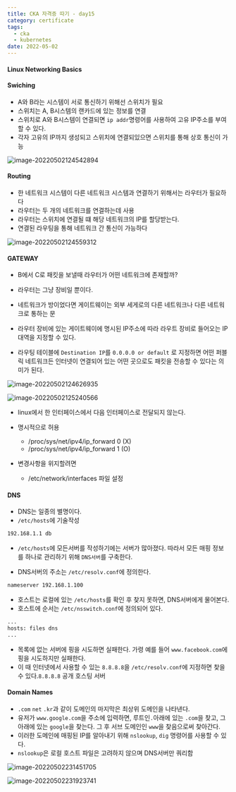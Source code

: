 ```yaml
---
title: CKA 자격증 따기 - day15
category: certificate
tags:
  - cka
  - kubernetes
date: 2022-05-02
---
```


#### Linux Networking Basics

#### Swiching

- A와 B라는 시스템이 서로 통신하기 위해선 스위치가 필요
- 스위치는 A, B시스템의 랜카드에 있는 정보를 연결
- 스위치로 A와 B시스템이 연결되면 `ip addr`명령어를 사용하여 고유 IP주소를 부여할 수 있다.
- 각자 고유의 IP까지 생성되고 스위치에 연결되있으면 스위치를 통해 상호 통신이 가능

![image-20220502124542894](../../assets/images/posts/2022-05-02-post-install-cka16/image-20220502124542894.png)

#### Routing

- 한 네트워크 시스템이 다른 네트워크 시스템과 연결하기 위해서는 라우터가 필요하다
- 라우터는 두 개의 네트워크를 연결하는데 사용
- 라우터는 스위치에 연결될 떄 해당 네트워크의 IP를 할당받는다.
- 연결된 라우팅을 통해 네트워크 간 통신이 가능하다

![image-20220502124559312](../../assets/images/posts/2022-05-02-post-install-cka16/image-20220502124559312.png)

#### GATEWAY

- B에서 C로 패킷을 보낼때 라우터가 어떤 네트워크에 존재할까?
- 라우터는 그냥 장비일 뿐이다.

- 네트워크가 방이었다면 게이트웨이는 외부 세게로의 다른 네트워크나 다른 네트워크로 통하는 문
- 라우터 장비에 있는 게이트웨이에 명시된 IP주소에 따라 라우트 장비로 들어오는 IP대역을 지정할 수 있다.
- 라우팅 테이블에 `Destination IP`를 `0.0.0.0 or default` 로 지정하면 어떤 퍼블릭 네트워크든 인터넷이 연결되어 있는 어떤 곳으로도 패킷을 전송할 수 있다는 의미가 된다.

![image-20220502124626935](../../assets/images/posts/2022-05-02-post-install-cka16/image-20220502124626935.png)

![image-20220502125240566](../../assets/images/posts/2022-05-02-post-install-cka16/image-20220502125240566.png)

- linux에서 한 인터페이스에서 다음 인터페이스로 전달되지 않는다.

- 명시적으로 허용

  - /proc/sys/net/ipv4/ip_forward 0 (X)
  - /proc/sys/net/ipv4/ip_forward 1 (O)

- 변경사항을 위지할려면
  - /etc/network/interfaces 파일 설정

#### DNS

- DNS는 일종의 별명이다.
- `/etc/hosts`에 기술작성

```bash
192.168.1.1 db
```

- `/etc/hosts`에 모든서버를 작성하기에는 서버가 많아졌다. 따라서 모든 매핑 정보를 하나로 관리하기 위해 `DNS서버`를 구축한다.

- DNS서버의 주소는 `/etc/resolv.conf`에 정의한다.

```bash
nameserver 192.168.1.100
```

- 호스트는 로컬에 있는 `/etc/hosts`를 확인 후 찾지 못하면, DNS서버에게 물어본다.
- 호스트에 순서는 `/etc/nsswitch.conf`에 정의되어 있다.

```bash
...
hosts: files dns
...
```

- 목록에 없는 서버에 핑을 시도하면 실패한다. 가령 예를 들어 `www.facebook.com`에 핑을 시도하지만 실패한다.
- 이 때 인터넷에서 사용할 수 있는 `8.8.8.8`을 `/etc/resolv.conf`에 지정하면 찾을 수 있다.`8.8.8.8` 공개 호스팅 서버

#### Domain Names

- `.com` `net` `.kr`과 같이 도메인의 마지막은 최상위 도메인을 나타낸다.
- 유저가 `www.google.com`을 주소에 입력하면, 루트인`.`아래에 있는 `.com`을 찾고, 그 아래에 있는 `google`을 찾는다. 그 후 서브 도메인인 `www`을 찾음으로써 찾아간다.
- 이러한 도메인에 매핑된 IP를 알아내기 위해 `nslookup`, `dig` 명령어를 사용할 수 있다.
- `nslookup`은 로컬 호스트 파일은 고려하지 않으며 DNS서버만 쿼리함

![image-20220502231451705](../../assets/images/posts/2022-05-02-post-install-cka16/image-20220502231451705.png)

![image-20220502231923741](../../assets/images/posts/2022-05-02-post-install-cka16/image-20220502231923741.png)
